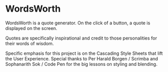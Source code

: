 WordsWorth
===================
WordsWorth is a quote generator. On the click of a button, a quote is displayed on the screen.

Quotes are specifically inspirational and credit to those personalities for their words of wisdom.

Specific emphasis for this project is on the Cascading Style Sheets that lift the User Experience. Special thanks to Per Harald Borgen / Scrimba and Sophanarith Sok / Code Pen for the big lessons on styling and blending. 

